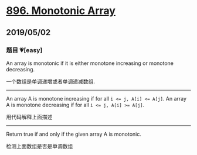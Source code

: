 # [896. Monotonic Array](https://leetcode.com/problems/monotonic-array/)

## 2019/05/02

### 题目 💗[easy]

An array is monotonic if it is either monotone increasing or monotone decreasing.

一个数组是单调递增或者单调递减数组.

---

An array A is monotone increasing if for all `i <= j, A[i] <= A[j]`. An array A is monotone decreasing if for all `i <= j, A[i] >= A[j]`.

用代码解释上面描述

---

Return true if and only if the given array A is monotonic.

检测上面数组是否是单调数组
